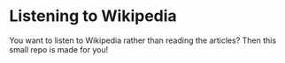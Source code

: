 # Listening to Wikipedia

You want to listen to Wikipedia rather than reading the articles? Then this small repo is made for you!
